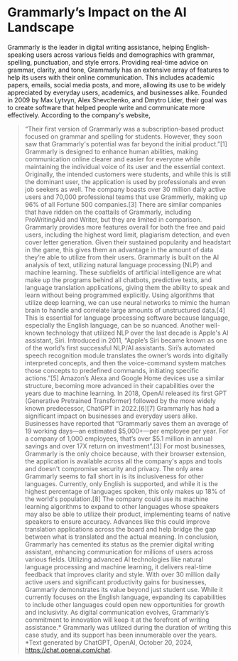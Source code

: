 # Grammarly’s Impact on the AI Landscape

Grammarly is the leader in digital writing assistance, helping English-speaking users across various fields and demographics with grammar, spelling, punctuation, and style errors. Providing real-time advice on grammar, clarity, and tone, Grammarly has an extensive array of features to help its users with their online communication. This includes academic papers, emails, social media posts, and more, allowing its use to be widely appreciated by everyday users, academics, and businesses alike. Founded in 2009 by Max Lytvyn, Alex Shevchenko, and Dmytro Lider, their goal was to create software that helped people write and communicate more effectively. According to the company's website, 
>“Their first version of Grammarly was a subscription-based product focused on grammar and spelling for students. However, they soon saw that Grammarly's potential was far beyond the initial product.”[1] 
	Grammarly is designed to enhance human abilities, making communication online clearer and easier for everyone while maintaining the individual voice of its user and the essential context. Originally, the intended customers were students, and while this is still the dominant user, the application is used by professionals and even job seekers as well. The company boasts over 30 million daily active users and 70,000 professional teams that use Grammerly, making up 96% of all Fortune 500 companies.[3] There are similar companies that have ridden on the coattails of Grammarly, including ProWritingAid and Writer, but they are limited in comparison. Grammarly provides more features overall for both the free and paid users, including the highest word limit, plagiarism detection, and even cover letter generation. Given their sustained popularity and headstart in the game, this gives them an advantage in the amount of data they’re able to utilize from their users.
	Grammarly is built on the AI analysis of text, utilizing natural language processing (NLP) and machine learning. These subfields of artificial intelligence are what make up the programs behind all chatbots, predictive texts, and language translation applications, giving them the ability to speak and learn without being programmed explicitly. Using algorithms that utilize deep learning, we can use neural networks to mimic the human brain to handle and correlate large amounts of unstructured data.[4] This is essential for language processing software because language, especially the English language, can be so nuanced. Another well-known technology that utilized NLP over the last decade is Apple's AI assistant, Siri. Introduced in 2011, “Apple’s Siri became known as one of the world’s first successful NLP/AI assistants. Siri’s automated speech recognition module translates the owner’s words into digitally interpreted concepts, and then the voice-command system matches those concepts to predefined commands, initiating specific actions.”[5] Amazon’s Alexa and Google Home devices use a similar structure, becoming more advanced in their capabilities over the years due to machine learning. In 2018, OpenAI released its first GPT (Generative Pretrained Transformer) followed by the more widely known predecessor, ChatGPT in 2022.[6][7] 
	Grammarly has had a significant impact on businesses and everyday users alike. Businesses have reported that “Grammarly saves them an average of 19 working days—an estimated $5,000+—per employee per year. For a company of 1,000 employees, that’s over $5.1 million in annual savings and over 17X return on investment”.[3] For most businesses, Grammarly is the only choice because, with their browser extension, the application is available across all the company's apps and tools and doesn't compromise security and privacy. The only area Grammarly seems to fall short in is its inclusiveness for other languages. Currently, only English is supported, and while it is the highest percentage of languages spoken, this only makes up 18% of the world's population.[8] The company could use its machine learning algorithms to expand to other languages whose speakers may also be able to utilize their product, implementing teams of native speakers to ensure accuracy. Advances like this could improve translation applications across the board and help bridge the gap between what is translated and the actual meaning. 
In conclusion, Grammarly has cemented its status as the premier digital writing assistant, enhancing communication for millions of users across various fields. Utilizing advanced AI technologies like natural language processing and machine learning, it delivers real-time feedback that improves clarity and style. With over 30 million daily active users and significant productivity gains for businesses, Grammarly demonstrates its value beyond just student use. While it currently focuses on the English language, expanding its capabilities to include other languages could open new opportunities for growth and inclusivity. As digital communication evolves, Grammarly’s commitment to innovation will keep it at the forefront of writing assistance.* Grammarly was utilized during the duration of writing this case study, and its support has been innumerable over the years. 
*Text generated by ChatGPT, OpenAI, October 20, 2024, https://chat.openai.com/chat.
